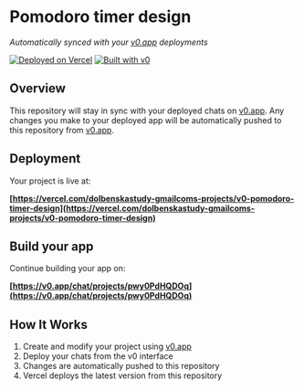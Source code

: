 # Pomodoro timer design

*Automatically synced with your [v0.app](https://v0.app) deployments*

[![Deployed on Vercel](https://img.shields.io/badge/Deployed%20on-Vercel-black?style=for-the-badge&logo=vercel)](https://vercel.com/dolbenskastudy-gmailcoms-projects/v0-pomodoro-timer-design)
[![Built with v0](https://img.shields.io/badge/Built%20with-v0.app-black?style=for-the-badge)](https://v0.app/chat/projects/pwy0PdHQDOq)

## Overview

This repository will stay in sync with your deployed chats on [v0.app](https://v0.app).
Any changes you make to your deployed app will be automatically pushed to this repository from [v0.app](https://v0.app).

## Deployment

Your project is live at:

**[https://vercel.com/dolbenskastudy-gmailcoms-projects/v0-pomodoro-timer-design](https://vercel.com/dolbenskastudy-gmailcoms-projects/v0-pomodoro-timer-design)**

## Build your app

Continue building your app on:

**[https://v0.app/chat/projects/pwy0PdHQDOq](https://v0.app/chat/projects/pwy0PdHQDOq)**

## How It Works

1. Create and modify your project using [v0.app](https://v0.app)
2. Deploy your chats from the v0 interface
3. Changes are automatically pushed to this repository
4. Vercel deploys the latest version from this repository
